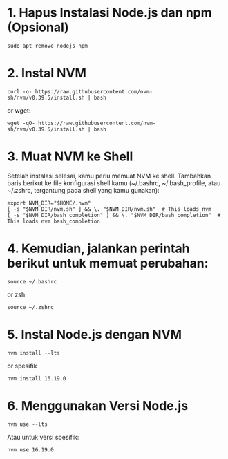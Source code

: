 # 1. Hapus Instalasi Node.js dan npm (Opsional)
```
sudo apt remove nodejs npm
```

# 2. Instal NVM
```
curl -o- https://raw.githubusercontent.com/nvm-sh/nvm/v0.39.5/install.sh | bash
```
or wget:
```
wget -qO- https://raw.githubusercontent.com/nvm-sh/nvm/v0.39.5/install.sh | bash
```

# 3. Muat NVM ke Shell
Setelah instalasi selesai, kamu perlu memuat NVM ke shell. Tambahkan baris berikut ke file konfigurasi shell kamu (~/.bashrc, ~/.bash_profile, atau ~/.zshrc, tergantung pada shell yang kamu gunakan):
```
export NVM_DIR="$HOME/.nvm"
[ -s "$NVM_DIR/nvm.sh" ] && \. "$NVM_DIR/nvm.sh"  # This loads nvm
[ -s "$NVM_DIR/bash_completion" ] && \. "$NVM_DIR/bash_completion"  # This loads nvm bash_completion
```

# 4. Kemudian, jalankan perintah berikut untuk memuat perubahan:
```
source ~/.bashrc
```
or zsh:
```
source ~/.zshrc
```

# 5. Instal Node.js dengan NVM
```
nvm install --lts
```
or spesifik
```
nvm install 16.19.0
```

# 6. Menggunakan Versi Node.js
```
nvm use --lts
```
Atau untuk versi spesifik:
```
nvm use 16.19.0
```
